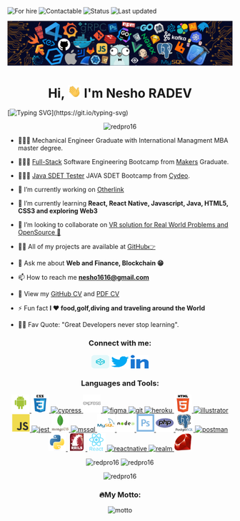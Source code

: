 ![For hire](https://img.shields.io/badge/Available_for_hire-Yes-brightgreen) ![Contactable](https://img.shields.io/badge/Contactable-Absolutely_Anytime-yellow) ![Status](https://img.shields.io/badge/Status-Actively_searching_for_a_job-ff69b4) ![Last updated](https://img.shields.io/badge/Last_updated-October_2022-blue)

<p align="center"><img src="https://github.com/RedPRO16/GitHub_CV/blob/main/CV_Images/header.png"></p>
<h1 align="center">Hi, <img src="https://github.com/RedPRO16/GitHub_CV/blob/main/CV_Images/Hi.gif" width="30px"> I'm Nesho RADEV</h1>

[![Typing SVG](https://readme-typing-svg.herokuapp.com?font=Mulish&size=25&color=00A0FF&center=true&vCenter=true&width=900&height=60&lines=Full+Stack+Software+Engineer+with+a+focus+on+design+and+always+learning.)](https://git.io/typing-svg)

<p align="center"> <img src="https://komarev.com/ghpvc/?username=redpro16&label=Profile%20views&color=0e75b6&style=flat" alt="redpro16" /> </p>



- 🧑🏿‍🎓 Mechanical Engineer Graduate with International Managment MBA master degree.

- 🧑🏿‍💻 [Full-Stack](https://www.w3schools.com/whatis/whatis_fullstack.asp) Software Engineering Bootcamp from [Makers](https://makers.tech/) Graduate.
 
- 🧑🏿‍💻 [Java SDET Tester](https://www.javatpoint.com/sdet-vs-tester) JAVA SDET  Bootcamp from [Cydeo](https://cydeo.com/).

- 🔭 I’m currently working on [Otherlink](https://www.otherlink.io/)

- 🌱 I’m currently learning **React, React Native, Javascript, Java, HTML5, CSS3 and exploring Web3**

- 👯 I’m looking to collaborate on [VR solution for Real World Problems and OpenSource 🙂](https://vrsistem.com/en/)

- 👨‍💻 All of my projects are available at [GitHub👉](https://github.com/RedPRO16?tab=repositories)

- 💬 Ask me about **Web and Finance, Blockchain 😁**

- 📫 How to reach me **nesho1616@gmail.com**

- 📝 View my [GitHub CV](https://github.com/redpro16/CV) and [PDF CV](https://github.com/RedPRO16/GitHub_CV/blob/main/Nesho_RADEV_Resume_31-10-2022.pdf)

- ⚡ Fun fact **I ❤️ food,golf,diving and traveling around the World**
- 💪🏼 Fav Quote: "Great Developers never stop learning".

<h3 align="center">Connect with me:</h3>
<p align="center">
<a href="https://codepen.io/redpro" target="blank"><img align="center" src="https://github.com/RedPRO16/GitHub_CV/blob/main/CV_Images/codepen.svg" alt="redpro" height="30" width="40" /></a>
<a href="https://twitter.com/sladur" target="blank"><img align="center" src="https://github.com/RedPRO16/GitHub_CV/blob/main/CV_Images/twitter.svg" alt="sladur" height="30" width="40" /></a>
<a href="https://linkedin.com/in/nradev" target="blank"><img align="center" src="https://github.com/RedPRO16/GitHub_CV/blob/main/CV_Images/linked-in-alt.svg" alt="nradev" height="30" width="40" /></a>
</p>

<h3 align="center">Languages and Tools:</h3>
<p align="center"> <a href="https://developer.android.com" target="_blank" rel="noreferrer"> <img src="https://raw.githubusercontent.com/devicons/devicon/master/icons/android/android-original-wordmark.svg" alt="android" width="40" height="40"/> </a> <a href="https://www.w3schools.com/css/" target="_blank" rel="noreferrer"> <img src="https://raw.githubusercontent.com/devicons/devicon/master/icons/css3/css3-original-wordmark.svg" alt="css3" width="40" height="40"/> </a> <a href="https://www.cypress.io" target="_blank" rel="noreferrer"> <img src="https://raw.githubusercontent.com/simple-icons/simple-icons/6e46ec1fc23b60c8fd0d2f2ff46db82e16dbd75f/icons/cypress.svg" alt="cypress" width="40" height="40"/> </a> <a href="https://expressjs.com" target="_blank" rel="noreferrer"> <img src="https://raw.githubusercontent.com/devicons/devicon/master/icons/express/express-original-wordmark.svg" alt="express" width="40" height="40"/> </a> <a href="https://www.figma.com/" target="_blank" rel="noreferrer"> <img src="https://www.vectorlogo.zone/logos/figma/figma-icon.svg" alt="figma" width="40" height="40"/> </a> <a href="https://git-scm.com/" target="_blank" rel="noreferrer"> <img src="https://www.vectorlogo.zone/logos/git-scm/git-scm-icon.svg" alt="git" width="40" height="40"/> </a> <a href="https://heroku.com" target="_blank" rel="noreferrer"> <img src="https://www.vectorlogo.zone/logos/heroku/heroku-icon.svg" alt="heroku" width="40" height="40"/> </a> <a href="https://www.w3.org/html/" target="_blank" rel="noreferrer"> <img src="https://raw.githubusercontent.com/devicons/devicon/master/icons/html5/html5-original-wordmark.svg" alt="html5" width="40" height="40"/> </a> <a href="https://www.adobe.com/in/products/illustrator.html" target="_blank" rel="noreferrer"> <img src="https://www.vectorlogo.zone/logos/adobe_illustrator/adobe_illustrator-icon.svg" alt="illustrator" width="40" height="40"/> </a> <a href="https://developer.mozilla.org/en-US/docs/Web/JavaScript" target="_blank" rel="noreferrer"> <img src="https://raw.githubusercontent.com/devicons/devicon/master/icons/javascript/javascript-original.svg" alt="javascript" width="40" height="40"/> </a> <a href="https://jestjs.io" target="_blank" rel="noreferrer"> <img src="https://www.vectorlogo.zone/logos/jestjsio/jestjsio-icon.svg" alt="jest" width="40" height="40"/> </a> <a href="https://www.mongodb.com/" target="_blank" rel="noreferrer"> <img src="https://raw.githubusercontent.com/devicons/devicon/master/icons/mongodb/mongodb-original-wordmark.svg" alt="mongodb" width="40" height="40"/> </a> <a href="https://www.microsoft.com/en-us/sql-server" target="_blank" rel="noreferrer"> <img src="https://www.svgrepo.com/show/303229/microsoft-sql-server-logo.svg" alt="mssql" width="40" height="40"/> </a> <a href="https://www.mysql.com/" target="_blank" rel="noreferrer"> <img src="https://raw.githubusercontent.com/devicons/devicon/master/icons/mysql/mysql-original-wordmark.svg" alt="mysql" width="40" height="40"/> </a> <a href="https://nodejs.org" target="_blank" rel="noreferrer"> <img src="https://raw.githubusercontent.com/devicons/devicon/master/icons/nodejs/nodejs-original-wordmark.svg" alt="nodejs" width="40" height="40"/> </a> <a href="https://www.photoshop.com/en" target="_blank" rel="noreferrer"> <img src="https://raw.githubusercontent.com/devicons/devicon/master/icons/photoshop/photoshop-line.svg" alt="photoshop" width="40" height="40"/> </a> <a href="https://www.php.net" target="_blank" rel="noreferrer"> <img src="https://raw.githubusercontent.com/devicons/devicon/master/icons/php/php-original.svg" alt="php" width="40" height="40"/> </a> <a href="https://www.postgresql.org" target="_blank" rel="noreferrer"> <img src="https://raw.githubusercontent.com/devicons/devicon/master/icons/postgresql/postgresql-original-wordmark.svg" alt="postgresql" width="40" height="40"/> </a> <a href="https://postman.com" target="_blank" rel="noreferrer"> <img src="https://www.vectorlogo.zone/logos/getpostman/getpostman-icon.svg" alt="postman" width="40" height="40"/> </a> <a href="https://www.python.org" target="_blank" rel="noreferrer"> <img src="https://raw.githubusercontent.com/devicons/devicon/master/icons/python/python-original.svg" alt="python" width="40" height="40"/> </a> <a href="https://rubyonrails.org" target="_blank" rel="noreferrer"> <img src="https://raw.githubusercontent.com/devicons/devicon/master/icons/rails/rails-original-wordmark.svg" alt="rails" width="40" height="40"/> </a> <a href="https://reactjs.org/" target="_blank" rel="noreferrer"> <img src="https://raw.githubusercontent.com/devicons/devicon/master/icons/react/react-original-wordmark.svg" alt="react" width="40" height="40"/> </a> <a href="https://reactnative.dev/" target="_blank" rel="noreferrer"> <img src="https://reactnative.dev/img/header_logo.svg" alt="reactnative" width="40" height="40"/> </a> <a href="https://realm.io/" target="_blank" rel="noreferrer"> <img src="https://raw.githubusercontent.com/bestofjs/bestofjs-webui/8665e8c267a0215f3159df28b33c365198101df5/public/logos/realm.svg" alt="realm" width="40" height="40"/> </a> <a href="https://www.ruby-lang.org/en/" target="_blank" rel="noreferrer"> <img src="https://raw.githubusercontent.com/devicons/devicon/master/icons/ruby/ruby-original.svg" alt="ruby" width="40" height="40"/> </a> </p>

<p align="center">
  <a>
   <img width="49.5%" src="https://github-readme-stats.vercel.app/api?username=redpro16&show_icons=true&locale=en" alt="redpro16" />
   <img width="49.5%" src="https://github-readme-streak-stats.herokuapp.com/?user=redpro16&" alt="redpro16" />
  </a>
</p>
<p align="center"><img width="42%" src="https://github-readme-stats.vercel.app/api/top-langs?username=redpro16&show_icons=true&locale=en&layout=compact" alt="redpro16"></p>

<h3 align="center">🔥My Motto:</h3>
<p align="center">
  <img width="50%" src="https://readme-typing-svg.herokuapp.com/?font=Soucre+Code+Pro&duration=1700&color=12263A&background=ffffff&multiline=true&width=650&height=220&lines=while(true);..+brain.init();..+if(+world.contains(open_source));....++s+%3D+open_source.login(kaustav202);....+s.explore();....+s.learn();....+s.contribute()"
    alt="motto" /></p>

